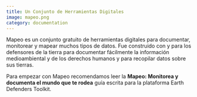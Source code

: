 ```yaml
---
title: Un Conjunto de Herramientas Digitales
image: mapeo.png
category: documentation
---
```


Mapeo es un conjunto gratuito de herramientas digitales para documentar, monitorear y mapear muchos tipos de datos. Fue construido con y para los defensores de la tierra para documentar fácilmente la información medioambiental y de los derechos humanos y para recopilar datos sobre sus tierras.

Para empezar con Mapeo recomendamos leer la **Mapeo: Monitorea y documenta el mundo que te rodea** guía escrita para la plataforma Earth Defenders Toolkit.

<app-button :color="true" localurl=":8086/all/https://www.earthdefenderstoolkit.com/toolkit/mapeo-map-and-monitor-the-world-around-you?lang=es" text="Lea el guía"></app-button>
